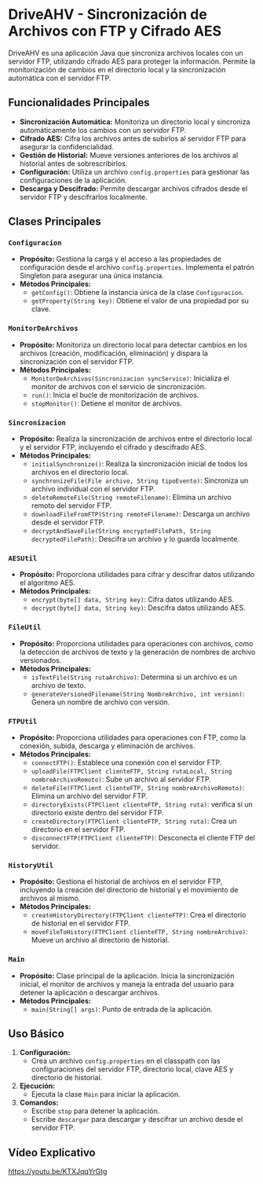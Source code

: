 # DriveAHV - Sincronización de Archivos con FTP y Cifrado AES

DriveAHV es una aplicación Java que sincroniza archivos locales con un servidor FTP, utilizando cifrado AES para proteger la información. Permite la monitorización de cambios en el directorio local y la sincronización automática con el servidor FTP.

## Funcionalidades Principales

* **Sincronización Automática:** Monitoriza un directorio local y sincroniza automáticamente los cambios con un servidor FTP.
* **Cifrado AES:** Cifra los archivos antes de subirlos al servidor FTP para asegurar la confidencialidad.
* **Gestión de Historial:** Mueve versiones anteriores de los archivos al historial antes de sobrescribirlos.
* **Configuración:** Utiliza un archivo `config.properties` para gestionar las configuraciones de la aplicación.
* **Descarga y Descifrado:** Permite descargar archivos cifrados desde el servidor FTP y descifrarlos localmente.

## Clases Principales

### `Configuracion`

* **Propósito:** Gestiona la carga y el acceso a las propiedades de configuración desde el archivo `config.properties`. Implementa el patrón Singleton para asegurar una única instancia.
* **Métodos Principales:**
    * `getConfig()`: Obtiene la instancia única de la clase `Configuracion`.
    * `getProperty(String key)`: Obtiene el valor de una propiedad por su clave.

### `MonitorDeArchivos`

* **Propósito:** Monitoriza un directorio local para detectar cambios en los archivos (creación, modificación, eliminación) y dispara la sincronización con el servidor FTP.
* **Métodos Principales:**
    * `MonitorDeArchivos(Sincronizacion syncService)`: Inicializa el monitor de archivos con el servicio de sincronización.
    * `run()`: Inicia el bucle de monitorización de archivos.
    * `stopMonitor()`: Detiene el monitor de archivos.

### `Sincronizacion`

* **Propósito:** Realiza la sincronización de archivos entre el directorio local y el servidor FTP, incluyendo el cifrado y descifrado AES.
* **Métodos Principales:**
    * `initialSynchronize()`: Realiza la sincronización inicial de todos los archivos en el directorio local.
    * `synchronizeFile(File archivo, String tipoEvento)`: Sincroniza un archivo individual con el servidor FTP.
    * `deleteRemoteFile(String remoteFilename)`: Elimina un archivo remoto del servidor FTP.
    * `downloadFileFromFTP(String remoteFilename)`: Descarga un archivo desde el servidor FTP.
    * `decryptAndSaveFile(String encryptedFilePath, String decryptedFilePath)`: Descifra un archivo y lo guarda localmente.

### `AESUtil`

* **Propósito:** Proporciona utilidades para cifrar y descifrar datos utilizando el algoritmo AES.
* **Métodos Principales:**
    * `encrypt(byte[] data, String key)`: Cifra datos utilizando AES.
    * `decrypt(byte[] data, String key)`: Descifra datos utilizando AES.

### `FileUtil`

* **Propósito:** Proporciona utilidades para operaciones con archivos, como la detección de archivos de texto y la generación de nombres de archivo versionados.
* **Métodos Principales:**
    * `isTextFile(String rutaArchivo)`: Determina si un archivo es un archivo de texto.
    * `generateVersionedFilename(String NombreArchivo, int version)`: Genera un nombre de archivo con versión.

### `FTPUtil`

* **Propósito:** Proporciona utilidades para operaciones con FTP, como la conexión, subida, descarga y eliminación de archivos.
* **Métodos Principales:**
    * `connectFTP()`: Establece una conexión con el servidor FTP.
    * `uploadFile(FTPClient clienteFTP, String rutaLocal, String nombreArchivoRemoto)`: Sube un archivo al servidor FTP.
    * `deleteFile(FTPClient clienteFTP, String nombreArchivoRemoto)`: Elimina un archivo del servidor FTP.
    * `directoryExists(FTPClient clienteFTP, String ruta)`: verifica si un directorio existe dentro del servidor FTP.
    * `createDirectory(FTPClient clienteFTP, String ruta)`: Crea un directorio en el servidor FTP.
    * `disconnectFTP(FTPClient clienteFTP)`: Desconecta el cliente FTP del servidor.

### `HistoryUtil`

* **Propósito:** Gestiona el historial de archivos en el servidor FTP, incluyendo la creación del directorio de historial y el movimiento de archivos al mismo.
* **Métodos Principales:**
    * `createHistoryDirectory(FTPClient clienteFTP)`: Crea el directorio de historial en el servidor FTP.
    * `moveFileToHistory(FTPClient clienteFTP, String nombreArchivo)`: Mueve un archivo al directorio de historial.

### `Main`

* **Propósito:** Clase principal de la aplicación. Inicia la sincronización inicial, el monitor de archivos y maneja la entrada del usuario para detener la aplicación o descargar archivos.
* **Métodos Principales:**
    * `main(String[] args)`: Punto de entrada de la aplicación.

## Uso Básico

1.  **Configuración:**
    * Crea un archivo `config.properties` en el classpath con las configuraciones del servidor FTP, directorio local, clave AES y directorio de historial.
2.  **Ejecución:**
    * Ejecuta la clase `Main` para iniciar la aplicación.
3.  **Comandos:**
    * Escribe `stop` para detener la aplicación.
    * Escribe `descargar` para descargar y descifrar un archivo desde el servidor FTP.
      
## Vídeo Explicativo

https://youtu.be/KTXJqqYrGtg
    
